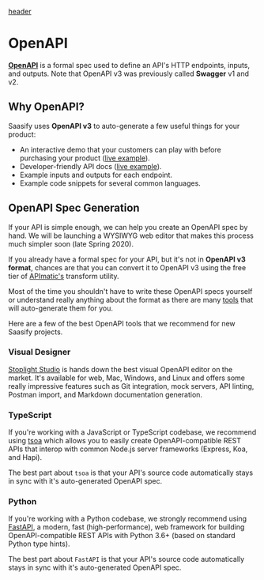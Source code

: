 [header](_header.md ':include')

# OpenAPI

**[OpenAPI](https://swagger.io/specification/ ':target=_blank')** is a formal spec used to define an API's HTTP endpoints, inputs, and outputs. Note that OpenAPI v3 was previously called **Swagger** v1 and v2.

## Why OpenAPI?

Saasify uses **OpenAPI v3** to auto-generate a few useful things for your product:

- An interactive demo that your customers can play with before purchasing your product ([live example](https://wordcloud.saasify.sh/ ':target=_blank')).
- Developer-friendly API docs ([live example](https://imagemin.saasify.sh/docs ':target=_blank')).
- Example inputs and outputs for each endpoint.
- Example code snippets for several common languages.

## OpenAPI Spec Generation

If your API is simple enough, we can help you create an OpenAPI spec by hand. We will be launching a WYSIWYG web editor that makes this process much simpler soon (late Spring 2020).

If you already have a formal spec for your API, but it's not in **OpenAPI v3 format**, chances are that you can convert it to OpenAPI v3 using the free tier of [APImatic's](https://www.apimatic.io/transformer/ ':target=_blank') transform utility.

Most of the time you shouldn't have to write these OpenAPI specs yourself or understand really anything about the format as there are many [tools](https://openapi.tools ':target=_blank') that will auto-generate them for you.

Here are a few of the best OpenAPI tools that we recommend for new Saasify projects.

### Visual Designer

[Stoplight Studio](https://stoplight.io/studio ':target=_blank') is hands down the best visual OpenAPI editor on the market. It's available for web, Mac, Windows, and Linux and offers some really impressive features such as Git integration, mock servers, API linting, Postman import, and Markdown documentation generation.

### TypeScript

If you're working with a JavaScript or TypeScript codebase, we recommend using [tsoa](https://github.com/lukeautry/tsoa ':target=_blank') which allows you to easily create OpenAPI-compatible REST APIs that interop with common Node.js server frameworks (Express, Koa, and Hapi).

The best part about `tsoa` is that your API's source code automatically stays in sync with it's auto-generated OpenAPI spec.

### Python

If you're working with a Python codebase, we strongly recommend using [FastAPI](https://fastapi.tiangolo.com/ ':target=_blank'), a modern, fast (high-performance), web framework for building OpenAPI-compatible REST APIs with Python 3.6+ (based on standard Python type hints).

The best part about `FastAPI` is that your API's source code automatically stays in sync with it's auto-generated OpenAPI spec.

